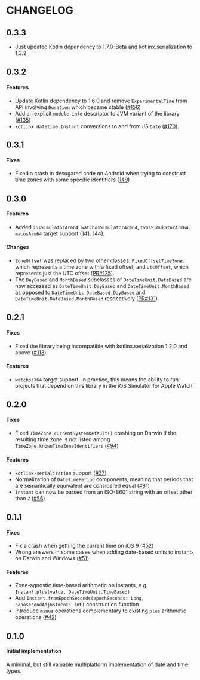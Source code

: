# CHANGELOG

## 0.3.3

- Just updated Kotlin dependency to 1.7.0-Beta and kotlinx.serialization to 1.3.2

## 0.3.2

#### Features

- Update Kotlin dependency to 1.6.0 and remove `ExperimentalTime` from API involving `Duration` which became stable ([#156](https://github.com/Kotlin/kotlinx-datetime/issues/156))
- Add an explicit `module-info` descriptor to JVM variant of the library ([#135](https://github.com/Kotlin/kotlinx-datetime/pull/135))
- `kotlinx.datetime.Instant` conversions to and from JS `Date` ([#170](https://github.com/Kotlin/kotlinx-datetime/issues/170)).


## 0.3.1

#### Fixes

- Fixed a crash in desugared code on Android when trying to construct time zones with some specific identifiers ([149](https://github.com/Kotlin/kotlinx-datetime/issues/149))

## 0.3.0

#### Features

- Added `iosSimulatorArm64`, `watchosSimulatorArm64`, `tvosSimulatorArm64`, `macosArm64` target support ([141](https://github.com/Kotlin/kotlinx-datetime/issues/141), [144](https://github.com/Kotlin/kotlinx-datetime/issues/144)).

#### Changes

- `ZoneOffset` was replaced by two other classes: `FixedOffsetTimeZone`, which represents a time zone with a fixed offset, and `UtcOffset`, which represents just the UTC offset ([PR#125](https://github.com/Kotlin/kotlinx-datetime/pull/125)).
- The `DayBased` and `MonthBased` subclasses of `DateTimeUnit.DateBased` are now accessed as `DateTimeUnit.DayBased` and `DateTimeUnit.MonthBased` as opposed to `DateTimeUnit.DateBased.DayBased` and `DateTimeUnit.DateBased.MonthBased` respectively ([PR#131](https://github.com/Kotlin/kotlinx-datetime/pull/131)).

## 0.2.1

#### Fixes

- Fixed the library being incompatible with kotlinx.serialization 1.2.0 and above ([#118](https://github.com/Kotlin/kotlinx-datetime/issues/118)).

#### Features

- `watchosX64` target support. In practice, this means the ability to run projects that depend on this library in the iOS Simulator for Apple Watch.

## 0.2.0

#### Fixes

- Fixed `TimeZone.currentSystemDefault()` crashing on Darwin if the resulting time zone is not listed among `TimeZone.knownTimeZoneIdentifiers` ([#94](https://github.com/Kotlin/kotlinx-datetime/issues/94))

#### Features

- `kotlinx-serialization` support ([#37](https://github.com/Kotlin/kotlinx-datetime/issues/37))
- Normalization of `DateTimePeriod` components, meaning that periods that are semantically equivalent are considered equal ([#81](https://github.com/Kotlin/kotlinx-datetime/issues/81))
- `Instant` can now be parsed from an ISO-8601 string with an offset other than `Z` ([#56](https://github.com/Kotlin/kotlinx-datetime/issues/56))

## 0.1.1

#### Fixes
 
- Fix a crash when getting the current time on iOS 9 ([#52](https://github.com/Kotlin/kotlinx-datetime/issues/52))
- Wrong answers in some cases when adding date-based units to instants on Darwin and Windows ([#51](https://github.com/Kotlin/kotlinx-datetime/issues/51)) 

#### Features

- Zone-agnostic time-based arithmetic on Instants, e.g. `Instant.plus(value, DateTimeUnit.TimeBased)`
- Add `Instant.fromEpochSeconds(epochSeconds: Long, nanosecondAdjustment: Int)` construction function
- Introduce `minus` operations complementary to existing `plus` arithmetic operations ([#42](https://github.com/Kotlin/kotlinx-datetime/issues/42))

## 0.1.0

#### Initial implementation 

A minimal, but still valuable multiplatform implementation of date and time types.
